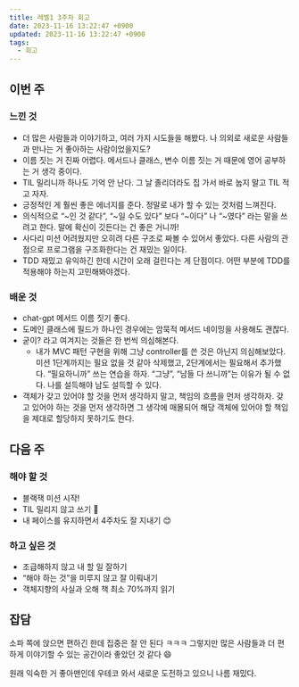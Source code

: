 ```yaml
---
title: 레벨1 3주차 회고
date: 2023-11-16 13:22:47 +0900
updated: 2023-11-16 13:22:47 +0900
tags:
  - 회고
---
```


## 이번 주

### 느낀 것

- 더 많은 사람들과 이야기하고, 여러 가지 시도들을 해봤다. 나 의외로 새로운 사람들과 만나는 거 좋아하는 사람이었을지도?
- 이름 짓는 거 진짜 어렵다. 메서드나 클래스, 변수 이름 짓는 거 때문에 영어 공부하는 거 생각 중이다.
- TIL 밀리니까 하나도 기억 안 난다. 그 날 졸리더라도 집 가서 바로 눕지 말고 TIL 적고 자자.
- 긍정적인 게 훨씬 좋은 에너지를 준다. 정말로 내가 할 수 있는 것처럼 느껴진다.
- 의식적으로 “~인 것 같다”, “~일 수도 있다” 보다 “~이다” 나 “~였다” 라는 말을 쓰려고 한다. 말에 확신이 깃든다는 건 좋은 거니까!
- 사다리 미션 어려웠지만 오히려 다른 구조로 짜볼 수 있어서 좋았다. 다른 사람의 관점으로 프로그램을 구조화한다는 건 재밌는 일이다.
- TDD 재밌고 유익하긴 한데 시간이 오래 걸린다는 게 단점이다. 어떤 부분에 TDD를 적용해야 하는지 고민해봐야겠다.

### 배운 것

- chat-gpt 메서드 이름 짓기 좋다.
- 도메인 클래스에 필드가 하나인 경우에는 암묵적 메서드 네이밍을 사용해도 괜찮다.
- 굳이? 라고 여겨지는 것들은 한 번씩 의심해본다.
    - 내가 MVC 패턴 구현을 위해 그냥 controller를 쓴 것은 아닌지 의심해보았다. 미션 1단계까지는 필요 없을 것 같아 삭제했고, 2단계에서는 필요해서 추가했다. “필요하니까” 쓰는 연습을 하자. “그냥”, “남들 다 쓰니까”는 이유가 될 수 없다. 나를 설득해야 남도 설득할 수 있다.
- 객체가 갖고 있어야 할 것을 먼저 생각하지 말고, 책임의 흐름을 먼저 생각하자. 갖고 있어야 하는 것을 먼저 생각하면 그 생각에 매몰되어 해당 객체에 있어야 할 책임을 제대로 할당하지 못하기도 한다.

## 다음 주

### 해야 할 것

- 블랙잭 미션 시작!
- TIL 밀리지 않고 쓰기 🧐
- 내 페이스를 유지하면서 4주차도 잘 지내기 😊

### 하고 싶은 것

- 조급해하지 않고 내 할 일 잘하기
- “해야 하는 것”을 미루지 않고 잘 이뤄내기
- 객체지향의 사실과 오해 책 최소 70%까지 읽기

## 잡담

소파 쪽에 앉으면 편하긴 한데 집중은 잘 안 된다 ㅋㅋㅋ 그렇지만 많은 사람들과 더 편하게 이야기할 수 있는 공간이라 좋았던 것 같다 😄

원래 익숙한 거 좋아맨인데 우테코 와서 새로운 도전하고 있으니 나름 재밌다.